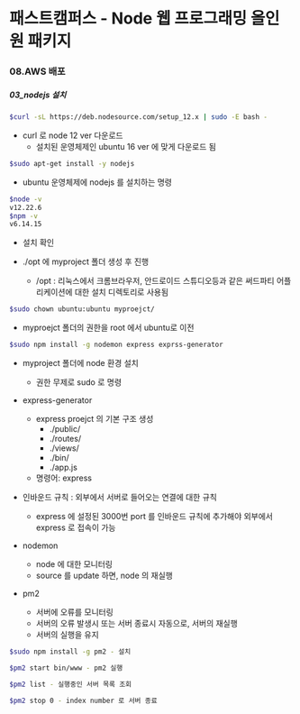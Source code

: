 # 패스트캠퍼스 - Node 웹 프로그래밍 올인원 패키지

### 08.AWS 배포

##### 03_nodejs 설치



```bash
$curl -sL https://deb.nodesource.com/setup_12.x | sudo -E bash -
```

* curl 로 node 12 ver 다운로드
  * 설치된 운영체제인 ubuntu 16 ver 에 맞게 다운로드 됨



```bash
$sudo apt-get install -y nodejs
```

* ubuntu 운영체제에 nodejs 를 설치하는 명령



```bash
$node -v
v12.22.6
$npm -v
v6.14.15
```

* 설치 확인



* ./opt 에 myproject 폴더 생성 후 진행
  * /opt : 리눅스에서 크롬브라우저, 안드로이드 스튜디오등과 같은 써드파티 어플리케이션에 대한 설치 디렉토리로 사용됨

```bash
$sudo chown ubuntu:ubuntu myproejct/
```

* myproejct 폴더의 권한을 root 에서 ubuntu로 이전



```bash
$sudo npm install -g nodemon express exprss-generator
```

* myproject 폴더에 node 환경 설치
  * 권한 무제로 sudo 로 명령
* express-generator
  * express proejct 의 기본 구조 생성
    * ./public/
    * ./routes/
    * ./views/
    * ./bin/
    * ./app.js
  * 명령어: express





* 인바운드 규칙 : 외부에서 서버로 들어오는 연결에 대한 규칙
  * express 에 설정된 3000번 port 를 인바운드 규칙에 추가해야 외부에서 express 로 접속이 가능





* nodemon
  * node 에 대한 모니터링
  * source 를 update 하면, node 의 재실행



* pm2
  * 서버에 오류를 모니터링
  * 서버의 오류 발생시 또는 서버 종료시 자동으로, 서버의 재실행
  * 서버의 실행을 유지



```bash
$sudo npm install -g pm2 - 설치

$pm2 start bin/www - pm2 실행

$pm2 list - 실행중인 서버 목록 조회

$pm2 stop 0 - index number 로 서버 종료
```



